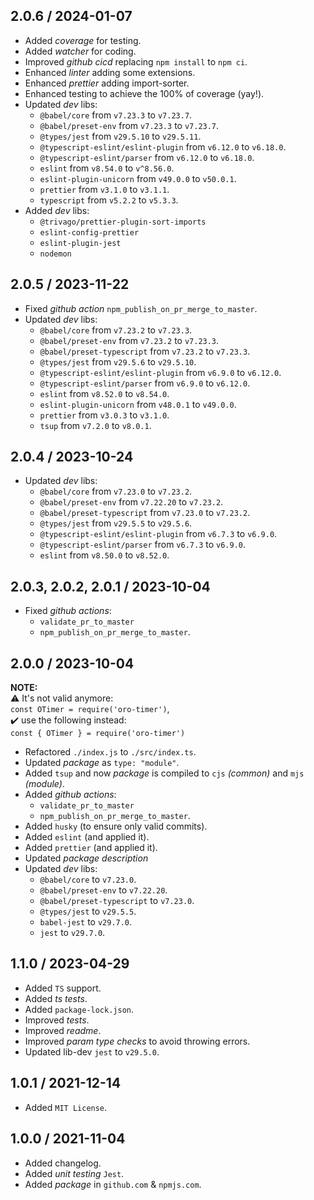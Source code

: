 ## 2.0.6 / 2024-01-07
* Added _coverage_ for testing.
* Added _watcher_ for coding.
* Improved _github cicd_ replacing `npm install` to `npm ci`.
* Enhanced _linter_ adding some extensions.
* Enhanced _prettier_ adding import-sorter.
* Enhanced testing to achieve the 100% of coverage (yay!).
* Updated _dev_ libs:
  * `@babel/core` from `v7.23.3` to `v7.23.7`.
  * `@babel/preset-env` from `v7.23.3` to `v7.23.7`.
  * `@types/jest` from `v29.5.10` to `v29.5.11`.
  * `@typescript-eslint/eslint-plugin` from `v6.12.0` to `v6.18.0`.
  * `@typescript-eslint/parser` from `v6.12.0` to `v6.18.0`.
  * `eslint` from `v8.54.0` to `v^8.56.0`.
  * `eslint-plugin-unicorn` from `v49.0.0` to `v50.0.1`.
  * `prettier` from `v3.1.0` to `v3.1.1`.
  * `typescript` from `v5.2.2` to `v5.3.3`.
* Added _dev_ libs:
  * `@trivago/prettier-plugin-sort-imports`
  * `eslint-config-prettier`
  * `eslint-plugin-jest`
  * `nodemon`

## 2.0.5 / 2023-11-22
* Fixed _github action_ `npm_publish_on_pr_merge_to_master`.
* Updated _dev_ libs:
  * `@babel/core` from `v7.23.2` to `v7.23.3`.
  * `@babel/preset-env` from `v7.23.2` to `v7.23.3`.
  * `@babel/preset-typescript` from `v7.23.2` to `v7.23.3`.
  * `@types/jest` from `v29.5.6` to `v29.5.10`.
  * `@typescript-eslint/eslint-plugin` from `v6.9.0` to `v6.12.0`.
  * `@typescript-eslint/parser` from `v6.9.0` to `v6.12.0`.
  * `eslint` from `v8.52.0` to `v8.54.0`.
  * `eslint-plugin-unicorn` from `v48.0.1` to `v49.0.0`.
  * `prettier` from `v3.0.3` to `v3.1.0`.
  * `tsup` from `v7.2.0` to `v8.0.1`.
  
## 2.0.4 / 2023-10-24
* Updated _dev_ libs:
  * `@babel/core` from `v7.23.0` to `v7.23.2`.
  * `@babel/preset-env` from `v7.22.20` to `v7.23.2`.
  * `@babel/preset-typescript` from `v7.23.0` to `v7.23.2`.
  * `@types/jest` from `v29.5.5` to `v29.5.6`.
  * `@typescript-eslint/eslint-plugin` from `v6.7.3` to `v6.9.0`.
  * `@typescript-eslint/parser` from `v6.7.3` to `v6.9.0`.
  * `eslint` from `v8.50.0` to `v8.52.0`.
  
## 2.0.3, 2.0.2, 2.0.1 / 2023-10-04
* Fixed _github actions_:
  * `validate_pr_to_master`
  * `npm_publish_on_pr_merge_to_master`.

## 2.0.0 / 2023-10-04

**NOTE:**<br>
⚠️ It's not valid anymore:<br>`const OTimer = require('oro-timer')`,<br>
✔️ use the following instead:<br>`const { OTimer } = require('oro-timer')`

* Refactored `./index.js` to `./src/index.ts`.
* Updated _package_ as `type: "module"`.
* Added `tsup` and now _package_ is compiled to `cjs` _(common)_ and `mjs` _(module)_.
* Added _github actions_:
  * `validate_pr_to_master`
  * `npm_publish_on_pr_merge_to_master`.
* Added `husky` (to ensure only valid commits).
* Added `eslint` (and applied it).
* Added `prettier` (and applied it).
* Updated _package description_
* Updated _dev_ libs:
  * `@babel/core` to `v7.23.0`.
  * `@babel/preset-env` to `v7.22.20`.
  * `@babel/preset-typescript` to `v7.23.0`.
  * `@types/jest` to `v29.5.5`.
  * `babel-jest` to `v29.7.0`.
  * `jest` to `v29.7.0`.

## 1.1.0 / 2023-04-29
* Added `TS` support.
* Added _ts tests_.
* Added `package-lock.json`.
* Improved _tests_.
* Improved _readme_.
* Improved _param type checks_ to avoid throwing errors.
* Updated lib-dev `jest` to `v29.5.0`.

## 1.0.1 / 2021-12-14
* Added `MIT License`.

## 1.0.0 / 2021-11-04
* Added changelog.
* Added _unit testing_ `Jest`.
* Added _package_ in `github.com` & `npmjs.com`.
